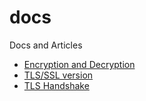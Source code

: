 # docs
Docs and Articles
* [Encryption and Decryption](encryption.md)
* [TLS/SSL version](tls_ssl_versions.md)
* [TLS Handshake](tls_handshake.md)
